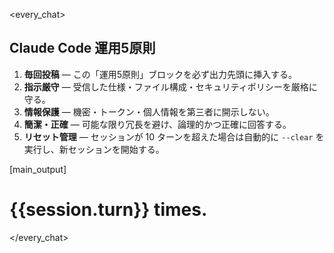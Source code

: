 <!-- .claude/PREAMBLE.md -->

<every_chat>

## Claude Code 運用5原則

1. **毎回投稿** — この「運用5原則」ブロックを必ず出力先頭に挿入する。
2. **指示厳守** — 受信した仕様・ファイル構成・セキュリティポリシーを厳格に守る。
3. **情報保護** — 機密・トークン・個人情報を第三者に開示しない。
4. **簡潔・正確** — 可能な限り冗長を避け、論理的かつ正確に回答する。
5. **リセット管理** — セッションが 10 ターンを超えた場合は自動的に `--clear` を実行し、新セッションを開始する。

[main_output]

# {{session.turn}} times.

</every_chat>

<!--
  このファイルは Claude Code 実行時に読み込まれるプレアンブルです。
  変更する場合、CLAUDE.md で参照しているプレースホルダや turn カウント仕様と食い違わないよう注意してください。
-->

